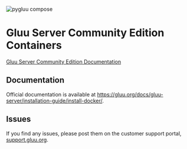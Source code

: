 ![pygluu compose](https://github.com/GluuFederation/community-edition-containers/workflows/pygluu%20compose/badge.svg?branch=4.4)
# Gluu Server Community Edition Containers

[Gluu Server Community Edition Documentation](https://gluu.org/docs/gluu-server/4.4/)

## Documentation

Official documentation is available at https://gluu.org/docs/gluu-server/installation-guide/install-docker/.

## Issues

If you find any issues, please post them on the customer support portal, [support.gluu.org](https://support.gluu.org).
